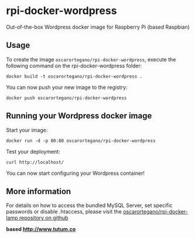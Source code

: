 rpi-docker-wordpress
======================

Out-of-the-box Wordpress docker image for Raspberry Pi (based Raspbian)


Usage
-----

To create the image `oscarortegano/rpi-docker-wordpress`, execute the following command on the rpi-docker-wordpress folder:

	docker build -t oscarortegano/rpi-docker-wordpress .

You can now push your new image to the registry:

	docker push oscarortegano/rpi-docker-wordpress


Running your Wordpress docker image
-----------------------------------

Start your image:

	docker run -d -p 80:80 oscarortegano/rpi-docker-wordpress

Test your deployment:

	curl http://localhost/

You can now start configuring your Wordpress container!


More information
----------------

For details on how to access the bundled MySQL Server, set specific passwords or disable .htaccess,
please visit the [oscarortegano/rpi-docker-lamp repository on github](https://github.com/oscarortegano/rpi-docker-lamp)

**based http://www.tutum.co**
